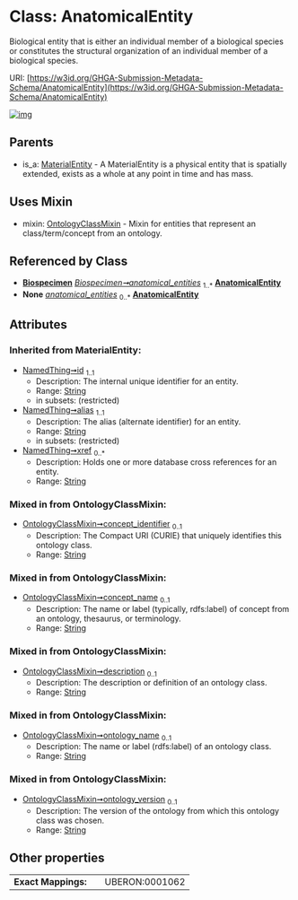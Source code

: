 
# Class: AnatomicalEntity


Biological entity that is either an individual member of a biological species or constitutes the structural organization of an individual member of a biological species.

URI: [https://w3id.org/GHGA-Submission-Metadata-Schema/AnatomicalEntity](https://w3id.org/GHGA-Submission-Metadata-Schema/AnatomicalEntity)


[![img](https://yuml.me/diagram/nofunky;dir:TB/class/[OntologyClassMixin],[MaterialEntity],[Biospecimen],[Biospecimen]++-%20anatomical_entities%201..*>[AnatomicalEntity&#124;concept_identifier:string%20%3F;concept_name:string%20%3F;description:string%20%3F;ontology_name:string%20%3F;ontology_version:string%20%3F;id(i):string;alias(i):string;xref(i):string%20*],[Biospecimen]++-%20anatomical_entities(i)%200..*>[AnatomicalEntity],[AnatomicalEntity]uses%20-.->[OntologyClassMixin],[MaterialEntity]^-[AnatomicalEntity])](https://yuml.me/diagram/nofunky;dir:TB/class/[OntologyClassMixin],[MaterialEntity],[Biospecimen],[Biospecimen]++-%20anatomical_entities%201..*>[AnatomicalEntity&#124;concept_identifier:string%20%3F;concept_name:string%20%3F;description:string%20%3F;ontology_name:string%20%3F;ontology_version:string%20%3F;id(i):string;alias(i):string;xref(i):string%20*],[Biospecimen]++-%20anatomical_entities(i)%200..*>[AnatomicalEntity],[AnatomicalEntity]uses%20-.->[OntologyClassMixin],[MaterialEntity]^-[AnatomicalEntity])

## Parents

 *  is_a: [MaterialEntity](MaterialEntity.md) - A MaterialEntity is a physical entity that is spatially extended, exists as a whole at any point in time and has mass.

## Uses Mixin

 *  mixin: [OntologyClassMixin](OntologyClassMixin.md) - Mixin for entities that represent an class/term/concept from an ontology.

## Referenced by Class

 *  **[Biospecimen](Biospecimen.md)** *[Biospecimen➞anatomical_entities](Biospecimen_anatomical_entities.md)*  <sub>1..\*</sub>  **[AnatomicalEntity](AnatomicalEntity.md)**
 *  **None** *[anatomical_entities](anatomical_entities.md)*  <sub>0..\*</sub>  **[AnatomicalEntity](AnatomicalEntity.md)**

## Attributes


### Inherited from MaterialEntity:

 * [NamedThing➞id](NamedThing_id.md)  <sub>1..1</sub>
     * Description: The internal unique identifier for an entity.
     * Range: [String](types/String.md)
     * in subsets: (restricted)
 * [NamedThing➞alias](NamedThing_alias.md)  <sub>1..1</sub>
     * Description: The alias (alternate identifier) for an entity.
     * Range: [String](types/String.md)
     * in subsets: (restricted)
 * [NamedThing➞xref](NamedThing_xref.md)  <sub>0..\*</sub>
     * Description: Holds one or more database cross references for an entity.
     * Range: [String](types/String.md)

### Mixed in from OntologyClassMixin:

 * [OntologyClassMixin➞concept_identifier](OntologyClassMixin_concept_identifier.md)  <sub>0..1</sub>
     * Description: The Compact URI (CURIE) that uniquely identifies this ontology class.
     * Range: [String](types/String.md)

### Mixed in from OntologyClassMixin:

 * [OntologyClassMixin➞concept_name](OntologyClassMixin_concept_name.md)  <sub>0..1</sub>
     * Description: The name or label (typically, rdfs:label) of concept from an ontology, thesaurus, or terminology.
     * Range: [String](types/String.md)

### Mixed in from OntologyClassMixin:

 * [OntologyClassMixin➞description](OntologyClassMixin_description.md)  <sub>0..1</sub>
     * Description: The description or definition of an ontology class.
     * Range: [String](types/String.md)

### Mixed in from OntologyClassMixin:

 * [OntologyClassMixin➞ontology_name](OntologyClassMixin_ontology_name.md)  <sub>0..1</sub>
     * Description: The name or label (rdfs:label) of an ontology class.
     * Range: [String](types/String.md)

### Mixed in from OntologyClassMixin:

 * [OntologyClassMixin➞ontology_version](OntologyClassMixin_ontology_version.md)  <sub>0..1</sub>
     * Description: The version of the ontology from which this ontology class was chosen.
     * Range: [String](types/String.md)

## Other properties

|  |  |  |
| --- | --- | --- |
| **Exact Mappings:** | | UBERON:0001062 |

